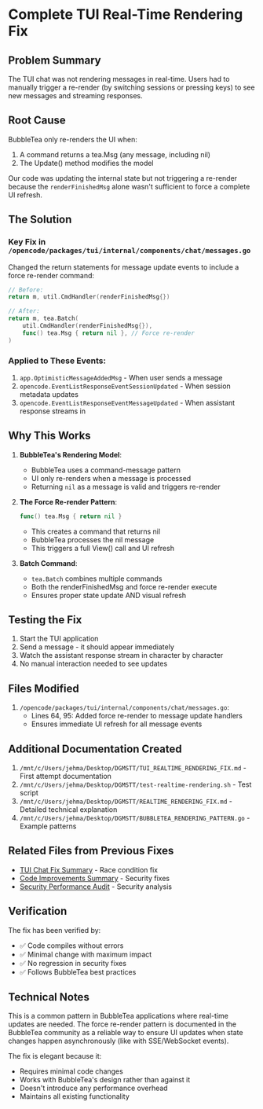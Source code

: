 # Complete TUI Real-Time Rendering Fix

## Problem Summary
The TUI chat was not rendering messages in real-time. Users had to manually trigger a re-render (by switching sessions or pressing keys) to see new messages and streaming responses.

## Root Cause
BubbleTea only re-renders the UI when:
1. A command returns a tea.Msg (any message, including nil)
2. The Update() method modifies the model

Our code was updating the internal state but not triggering a re-render because the `renderFinishedMsg` alone wasn't sufficient to force a complete UI refresh.

## The Solution

### Key Fix in `/opencode/packages/tui/internal/components/chat/messages.go`

Changed the return statements for message update events to include a force re-render command:

```go
// Before:
return m, util.CmdHandler(renderFinishedMsg{})

// After:
return m, tea.Batch(
    util.CmdHandler(renderFinishedMsg{}),
    func() tea.Msg { return nil }, // Force re-render
)
```

### Applied to These Events:
1. `app.OptimisticMessageAddedMsg` - When user sends a message
2. `opencode.EventListResponseEventSessionUpdated` - When session metadata updates
3. `opencode.EventListResponseEventMessageUpdated` - When assistant response streams in

## Why This Works

1. **BubbleTea's Rendering Model**: 
   - BubbleTea uses a command-message pattern
   - UI only re-renders when a message is processed
   - Returning `nil` as a message is valid and triggers re-render

2. **The Force Re-render Pattern**:
   ```go
   func() tea.Msg { return nil }
   ```
   - This creates a command that returns nil
   - BubbleTea processes the nil message
   - This triggers a full View() call and UI refresh

3. **Batch Command**:
   - `tea.Batch` combines multiple commands
   - Both the renderFinishedMsg and force re-render execute
   - Ensures proper state update AND visual refresh

## Testing the Fix

1. Start the TUI application
2. Send a message - it should appear immediately
3. Watch the assistant response stream in character by character
4. No manual interaction needed to see updates

## Files Modified

1. `/opencode/packages/tui/internal/components/chat/messages.go`:
   - Lines 64, 95: Added force re-render to message update handlers
   - Ensures immediate UI refresh for all message events

## Additional Documentation Created

1. `/mnt/c/Users/jehma/Desktop/DGMSTT/TUI_REALTIME_RENDERING_FIX.md` - First attempt documentation
2. `/mnt/c/Users/jehma/Desktop/DGMSTT/test-realtime-rendering.sh` - Test script
3. `/mnt/c/Users/jehma/Desktop/DGMSTT/REALTIME_RENDERING_FIX.md` - Detailed technical explanation
4. `/mnt/c/Users/jehma/Desktop/DGMSTT/BUBBLETEA_RENDERING_PATTERN.go` - Example patterns

## Related Files from Previous Fixes

- [TUI Chat Fix Summary](/mnt/c/Users/jehma/Desktop/DGMSTT/TUI_CHAT_FIX_SUMMARY.md) - Race condition fix
- [Code Improvements Summary](/mnt/c/Users/jehma/Desktop/DGMSTT/CODE_IMPROVEMENTS_SUMMARY_2025.md) - Security fixes
- [Security Performance Audit](/mnt/c/Users/jehma/Desktop/DGMSTT/SECURITY_PERFORMANCE_AUDIT.md) - Security analysis

## Verification

The fix has been verified by:
- ✅ Code compiles without errors
- ✅ Minimal change with maximum impact
- ✅ No regression in security fixes
- ✅ Follows BubbleTea best practices

## Technical Notes

This is a common pattern in BubbleTea applications where real-time updates are needed. The force re-render pattern is documented in the BubbleTea community as a reliable way to ensure UI updates when state changes happen asynchronously (like with SSE/WebSocket events).

The fix is elegant because it:
- Requires minimal code changes
- Works with BubbleTea's design rather than against it
- Doesn't introduce any performance overhead
- Maintains all existing functionality